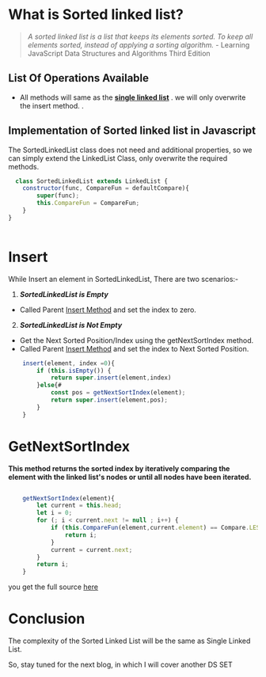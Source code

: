 # What is Sorted linked list?
>*A sorted linked list is a list that keeps its elements sorted. To keep all elements sorted, instead of applying a sorting algorithm.* - Learning JavaScript Data Structures and Algorithms Third Edition



## List Of Operations Available
* All methods will same as the  __[single linked list](./SingleLinkedList.md)__ . we will only overwrite the insert method.
.

## Implementation of Sorted linked list in Javascript

The SortedLinkedList class does not need and additional properties, so we can simply extend the LinkedList Class, only overwrite the required methods.

```javascript
  class SortedLinkedList extends LinkedList {
    constructor(func, CompareFun = defaultCompare){
        super(func);
        this.CompareFun = CompareFun;
    }
} 
  
```

# Insert


While Insert an element in SortedLinkedList, There are two scenarios:-

1. __*SortedLinkedList is Empty*__ 
 * Called Parent [Insert Method](./SingleLinkedList.md#Insert) and set the index to zero.
  
2. __*SortedLinkedList is Not Empty*__ 
 * Get the Next Sorted Position/Index using the getNextSortIndex method. 
 * Called Parent [Insert Method](./SingleLinkedList.md#Insert) and set the index to Next Sorted Position. 

```javascript
    insert(element, index =0){
        if (this.isEmpty()) {
            return super.insert(element,index)
        }else{#
            const pos = getNextSortIndex(element);
            return super.insert(element,pos);
        }
    }

```
# GetNextSortIndex

**This method returns the sorted index by iteratively comparing the element with the linked list's nodes or until all nodes have been iterated.**

```javascript

    getNextSortIndex(element){
        let current = this.head;
        let i = 0;
        for (; i < current.next != null ; i++) {
            if (this.CompareFun(element,current.element) == Compare.LESS_THAN) {
                return i;
            }
            current = current.next;
        }
        return i;
    }

```
you get the full source [here](https://github.com/swarup260/Learning_Algorithms/blob/master/data_structure/LinkedList.js)

# Conclusion 
The complexity of the Sorted Linked List will be the same as Single Linked List. 

So, stay tuned for the next blog, in which I will cover another DS SET
